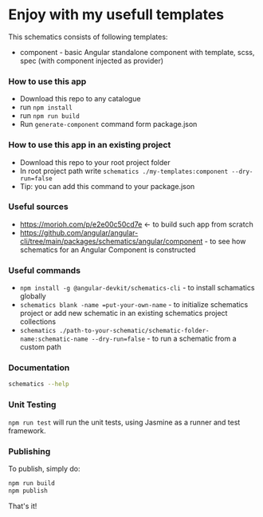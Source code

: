 # Enjoy with my usefull templates

This schematics consists of following templates:
- component - basic Angular standalone component with template, scss, spec (with component injected as provider)

### How to use this app

- Download this repo to any catalogue
- run `npm install`
- run `npm run build`
- Run `generate-component` command form package.json

### How to use this app in an existing project

- Download this repo to your root project folder
- In root project path write `schematics ./my-templates:component --dry-run=false`
- Tip: you can add this command to your package.json

### Useful sources
- https://morioh.com/p/e2e00c50cd7e <- to build such app from scratch
- https://github.com/angular/angular-cli/tree/main/packages/schematics/angular/component - to see how schematics for an Angular Component is constructed

### Useful commands
- `npm install -g @angular-devkit/schematics-cli` - to install schamatics globally
- `schematics blank -name =put-your-own-name` - to initialize schematics project or add new schematic in an existing schematics project collections
- `schematics ./path-to-your-schematic/schematic-folder-name:schematic-name --dry-run=false` - to run a schematic from a custom path

### Documentation

```bash
schematics --help
```

### Unit Testing

`npm run test` will run the unit tests, using Jasmine as a runner and test framework.

### Publishing

To publish, simply do:

```bash
npm run build
npm publish
```

That's it!
